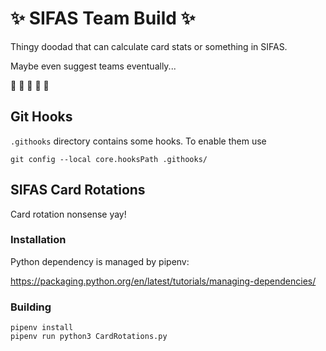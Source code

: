# :sparkles: SIFAS Team Build :sparkles:

Thingy doodad that can calculate card stats or something in SIFAS.

Maybe even suggest teams eventually...

:penguin: :penguin: :penguin: :penguin: :penguin: 

## Git Hooks

`.githooks` directory contains some hooks. To enable them use

```
git config --local core.hooksPath .githooks/
```

## SIFAS Card Rotations

Card rotation nonsense yay!

### Installation

Python dependency is managed by pipenv:

https://packaging.python.org/en/latest/tutorials/managing-dependencies/

### Building

```
pipenv install
pipenv run python3 CardRotations.py
```
